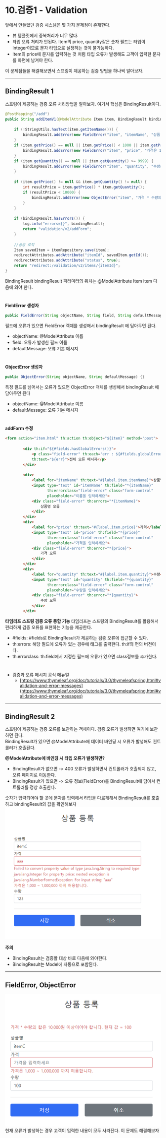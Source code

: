 # 10.검증1 - Validation

앞에서 만들었던 검증 시스템은 몇 가지 문제점이 존재한다.  
- 뷰 템플릿에서 중복처리가 너무 많다.
- 타입 오류 처리가 안된다. Item의 price, quantity같은 숫자 필드는 타입이 Integer이므로 문자 타입으로 설정하는 것이 불가능하다.
- Item의 price에 문자를 입력하는 것 처럼 타입 오류가 발생해도 고객이 입력한 문자를 화면에 남겨야 한다.

이 문제점들을 해결해보면서 스프링이 제공하는 검증 방법을 하나씩 알아보자.

---

## BindingResult 1

스프링이 제공하는 검증 오류 처리방법을 알아보자. 여기서 핵심은 BindingResult이다.

```java
@PostMapping("/add")
public String addItemV1(@ModelAttribute Item item, BindingResult bindingResult, RedirectAttributes redirectAttributes) {

    if (!StringUtils.hasText(item.getItemName())) {
        bindingResult.addError(new FieldError("item", "itemName", "상품 이름은 필수입니다."));
    }
    if (item.getPrice() == null || item.getPrice() < 1000 || item.getPrice() > 1000000) {
        bindingResult.addError(new FieldError("item", "price", "가격은 1,000 ~ 1,000,000 까지 허용합니다."));
    }
    if (item.getQuantity() == null || item.getQuantity() >= 9999) {
        bindingResult.addError(new FieldError("item", "quantity", "수량은 최대 9,999 까지 허용합니다."));
    }
        
    if (item.getPrice() != null && item.getQuantity() != null) {
        int resultPrice = item.getPrice() * item.getQuantity();
        if (resultPrice < 10000) {
            bindingResult.addError(new ObjectError("item", "가격 * 수량의 합은 10,000원 이상이어야 합니다. 현재 값 = " + resultPrice));
        }
    }

    if (bindingResult.hasErrors()) {
        log.info("errors={}", bindingResult);
        return "validation/v2/addForm";
    }

    //성공 로직
    Item savedItem = itemRepository.save(item);
    redirectAttributes.addAttribute("itemId", savedItem.getId());
    redirectAttributes.addAttribute("status", true);
    return "redirect:/validation/v2/items/{itemId}";
}
```

BindingResult bindingResult 파라미터의 위치는 @ModelAttribute Item item 다음에 와야 한다.

#

**FieldError 생성자**
```java
public FieldError(String objectName, String field, String defaultMessage) {}
```

필드에 오류가 있으면 FieldError 객체를 생성해서 bindingResult 에 담아두면 된다.
- objectName: @ModelAttribute 이름
- field: 오류가 발생한 필드 이름
- defaultMessage: 오류 기본 메시지

#

**ObjectError 생성자**
```java
public ObjectError(String objectName, String defaultMessage) {}
```

특정 필드를 넘어서는 오류가 있으면 ObjectError 객체를 생성해서 bindingResult 에 담아두면 된다
- objectName: @ModelAttribute 이름
- defaultMessage: 오류 기본 메시지

#

**addForm 수정**

```html
<form action="item.html" th:action th:object="${item}" method="post">
    
        <div th:if="${#fields.hasGlobalErrors()}">
            <p class="field-error" th:each="err : ${#fields.globalErrors()}"
            th:text="${err}">전체 오류 메시지</p>
        </div>

        <div>
            <label for="itemName" th:text="#{label.item.itemName}">상품명</label>
            <input type="text" id="itemName" th:field="*{itemName}"
                   th:errorclass="field-error" class="form-control"
                   placeholder="이름을 입력하세요">
            <div class="field-error" th:errors="*{itemName}">
                상품명 오류
            </div>
        </div>
        <div>
            <label for="price" th:text="#{label.item.price}">가격</label>
            <input type="text" id="price" th:field="*{price}"
                   th:errorclass="field-error" class="form-control"
                   placeholder="가격을 입력하세요">
            <div class="field-error" th:error="*{price}">
                가격 오류
            </div>
        </div>
        <div>
            <label for="quantity" th:text="#{label.item.quantity}">수량</label>
            <input type="text" id="quantity" th:field="*{quantity}"
                   th:errorclass="field-error" class="form-control"
                   placeholder="수량을 입력하세요">
            <div class="field-error" th:error="*{quantity}">
                수량 오류
            </div>
        </div>
```

**타임리프 스프링 검증 오류 통합 기능**
타임리프는 스프링의 BindingResult를 활용해서 편리하게 검증 오류를 표현하는 기능을 제공한다.
- #fields: #fields로 BindingResult가 제공하는 검증 오류에 접근할 수 있다.
- th:errors: 해당 필드에 오류가 있는 경우에 태그를 출력한다. th:if의 편의 버전이다.
- th:errorclass: th:field에서 지정한 필드에 오류가 있으면 class정보를 추가한다.

#

- 검증과 오류 메시지 공식 메뉴얼
    - [https://www.thymeleaf.org/doc/tutorials/3.0/thymeleafspring.html#validation-and-error-messages](https://www.thymeleaf.org/doc/tutorials/3.0/thymeleafspring.html#validation-and-error-messages)

---

## BindingResult 2

스프링이 제공하는 검증 오류를 보관하는 객체이다. 검증 오류가 발생하면 여기에 보관하면 된다.  
BindingResult가 있으면 @ModelAttribute에 데이터 바인딩 시 오류가 발생해도 컨트롤러가 호출된다.

**@ModelAttribute에 바인딩 시 타입 오류가 발생하면?**
- BindingResult가 없으면 -> 400 오류가 발생하면서 컨트롤러가 호출되지 않고, 오류 페이지로 이동한다.
- BindingResult가 있으면 -> 오류 정보(FieldError)를 BindingResult에 담아서 컨트롤러를 정상 호출한다.

숫자가 입력되어야 할 곳에 문자를 입력해서 타입을 다르게해서 BindingResult를 호출하고 bindingResult의 값을 확인해보자  
![](img/validation_06.PNG)


**주의**
- BindingResult는 검증할 대상 바로 다음에 와야한다.
- BindingResult는 Model에 자동으로 포함된다.

---

## FieldError, ObjectError

![](img/validation_07.PNG)  
현재 오류가 발생하는 경우 고객이 입력한 내용이 모두 사라진다. 이 문제도 해결해보자

